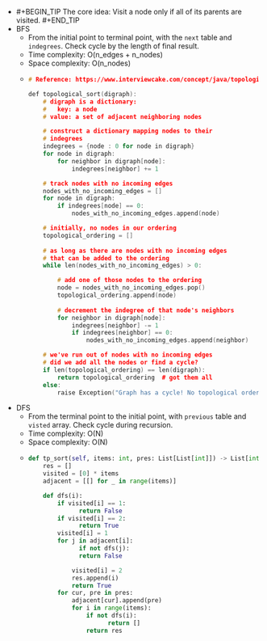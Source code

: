 - #+BEGIN_TIP
  The core idea: Visit a node only if all of its parents are visited.
  #+END_TIP
- BFS
	- From the initial point to terminal point, with the `next` table and `indegrees`. Check cycle by the length of final result.
	- Time complexity: O(n_edges + n_nodes)
	- Space complexity: O(n_nodes)
	- ```cpp
	  # Reference: https://www.interviewcake.com/concept/java/topological-sort
	  
	  def topological_sort(digraph):
	      # digraph is a dictionary:
	      #   key: a node
	      # value: a set of adjacent neighboring nodes
	  
	      # construct a dictionary mapping nodes to their
	      # indegrees
	      indegrees = {node : 0 for node in digraph}
	      for node in digraph:
	          for neighbor in digraph[node]:
	              indegrees[neighbor] += 1
	  
	      # track nodes with no incoming edges
	      nodes_with_no_incoming_edges = []
	      for node in digraph:
	          if indegrees[node] == 0:
	              nodes_with_no_incoming_edges.append(node)
	  
	      # initially, no nodes in our ordering
	      topological_ordering = [] 
	                  
	      # as long as there are nodes with no incoming edges
	      # that can be added to the ordering 
	      while len(nodes_with_no_incoming_edges) > 0:
	  
	          # add one of those nodes to the ordering
	          node = nodes_with_no_incoming_edges.pop()
	          topological_ordering.append(node)
	      
	          # decrement the indegree of that node's neighbors
	          for neighbor in digraph[node]:
	              indegrees[neighbor] -= 1
	              if indegrees[neighbor] == 0:
	                  nodes_with_no_incoming_edges.append(neighbor)
	  
	      # we've run out of nodes with no incoming edges
	      # did we add all the nodes or find a cycle?
	      if len(topological_ordering) == len(digraph):
	          return topological_ordering  # got them all
	      else:
	          raise Exception("Graph has a cycle! No topological ordering exists.")
	  ```
- DFS
	- From the terminal point to the initial point, with `previous` table and `visted` array. Check cycle during recursion.
	- Time complexity: O(N)
	- Space complexity: O(N)
	- ```python
	  def tp_sort(self, items: int, pres: List[List[int]]) -> List[int]:
	      res = []
	      visited = [0] * items
	      adjacent = [[] for _ in range(items)]
	  
	      def dfs(i):
	          if visited[i] == 1:
	            	return False
	          if visited[i] == 2:
	            	return True
	          visited[i] = 1
	          for j in adjacent[i]:
	            	if not dfs(j):
	              	return False
	  
	              visited[i] = 2
	              res.append(i)
	              return True
	          for cur, pre in pres:
	              adjacent[cur].append(pre)
	              for i in range(items):
	                  if not dfs(i):
	                    	return []
	                  return res
	  ```